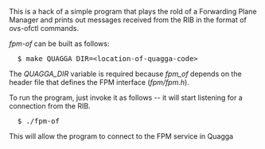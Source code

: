 This is a hack of a simple program that plays the rold of a Forwarding Plane Manager and prints out messages received from the RIB in the format of ovs-ofctl commands.

*fpm-of* can be built as follows:

<pre>
  $ make QUAGGA_DIR=&lt;location-of-quagga-code&gt;
</pre>

The *QUAGGA\_DIR* variable is required because *fpm\_of* depends on the
header file that defines the FPM interface (*fpm/fpm.h*).

To run the program, just invoke it as follows -- it will start
listening for a connection from the RIB.

<pre>
  $ ./fpm-of
</pre>

This will allow the program to connect to the FPM service in Quagga
